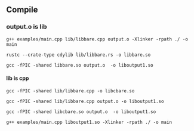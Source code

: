 ## Compile

### output.o is lib

`g++ examples/main.cpp lib/libbare.cpp output.o -Xlinker -rpath ./ -o main`

`rustc --crate-type cdylib lib/libbare.rs -o libbare.so`

`gcc -fPIC -shared libbare.so output.o  -o liboutput1.so`

#### lib is cpp

`gcc -fPIC -shared lib/libbare.cpp -o libcbare.so`

`gcc -fPIC -shared lib/libbare.cpp output.o -o liboutput1.so`

`gcc -fPIC -shared libcbare.so output.o  -o liboutput1.so`

`g++ examples/main.cpp liboutput1.so -Xlinker -rpath ./ -o main`
